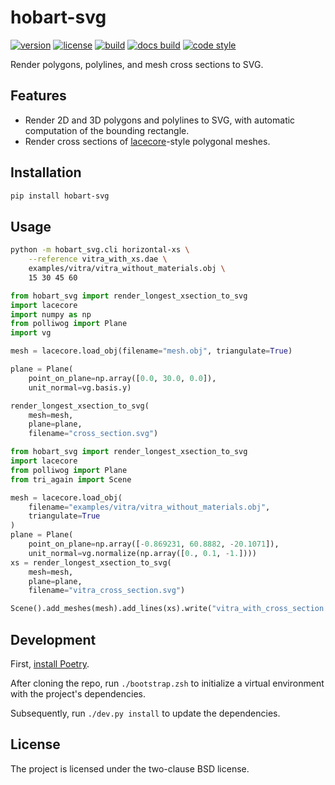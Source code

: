 # hobart-svg

[![version](https://img.shields.io/pypi/v/hobart-svg?style=flat-square)][pypi]
[![license](https://img.shields.io/pypi/l/hobart-svg?style=flat-square)][pypi]
[![build](https://img.shields.io/circleci/project/github/lace/hobart-svg/master?style=flat-square)][build]
[![docs build](https://img.shields.io/readthedocs/hobart-svg?style=flat-square)][docs build]
[![code style](https://img.shields.io/badge/code%20style-black-black?style=flat-square)][black]

Render polygons, polylines, and mesh cross sections to SVG.

[pypi]: https://pypi.org/project/hobart-svg/
[black]: https://black.readthedocs.io/en/stable/
[build]: https://circleci.com/gh/lace/hobart-svg/tree/master
[docs build]: https://hobart-svg.readthedocs.io/en/latest/


Features
--------

- Render 2D and 3D polygons and polylines to SVG, with automatic computation
  of the bounding rectangle.
- Render cross sections of [lacecore][]-style polygonal meshes.
<!--
- Complete documentation: https://hobart-svg.readthedocs.io/en/stable/
-->

[lacecore]: https://github.com/lace/lacecore


Installation
------------

```sh
pip install hobart-svg
```

Usage
-----

```sh
python -m hobart_svg.cli horizontal-xs \
    --reference vitra_with_xs.dae \
    examples/vitra/vitra_without_materials.obj \
    15 30 45 60
```

```py
from hobart_svg import render_longest_xsection_to_svg
import lacecore
import numpy as np
from polliwog import Plane
import vg

mesh = lacecore.load_obj(filename="mesh.obj", triangulate=True)

plane = Plane(
    point_on_plane=np.array([0.0, 30.0, 0.0]),
    unit_normal=vg.basis.y)

render_longest_xsection_to_svg(
    mesh=mesh,
    plane=plane,
    filename="cross_section.svg")
```

```py
from hobart_svg import render_longest_xsection_to_svg
import lacecore
from polliwog import Plane
from tri_again import Scene

mesh = lacecore.load_obj(
    filename="examples/vitra/vitra_without_materials.obj",
    triangulate=True
)
plane = Plane(
    point_on_plane=np.array([-0.869231, 60.8882, -20.1071]),
    unit_normal=vg.normalize(np.array([0., 0.1, -1.])))
xs = render_longest_xsection_to_svg(
    mesh=mesh,
    plane=plane,
    filename="vitra_cross_section.svg")

Scene().add_meshes(mesh).add_lines(xs).write("vitra_with_cross_section.dae")
```

## Development

First, [install Poetry][].

After cloning the repo, run `./bootstrap.zsh` to initialize a virtual
environment with the project's dependencies.

Subsequently, run `./dev.py install` to update the dependencies.

[install poetry]: https://python-poetry.org/docs/#installatio


License
-------

The project is licensed under the two-clause BSD license.
